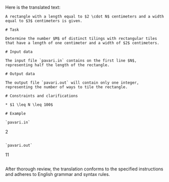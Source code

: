 Here is the translated text:

```
A rectangle with a length equal to $2 \cdot N$ centimeters and a width equal to $3$ centimeters is given.

# Task

Determine the number $M$ of distinct tilings with rectangular tiles that have a length of one centimeter and a width of $2$ centimeters.

# Input data

The input file `pavari.in` contains on the first line $N$, representing half the length of the rectangle.

# Output data

The output file `pavari.out` will contain only one integer, representing the number of ways to tile the rectangle.

# Constraints and clarifications

* $1 \leq N \leq 100$

# Example

`pavari.in`
```
2
```

`pavari.out`
```
11
```
```

After thorough review, the translation conforms to the specified instructions and adheres to English grammar and syntax rules.